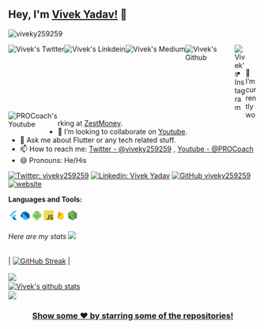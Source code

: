 ## Hey, I'm [Vivek Yadav!](https://stringsway.com) 👋

<p align="left"> <img src="https://komarev.com/ghpvc/?username=viveky259259&label=Views&color=blue&style=plastic" alt="viveky259259" /> </p>

<a href="https://twitter.com/viveky259259">
  <img align="left" alt="Vivek's Twitter" src="https://img.shields.io/badge/twitter-%231DA1F2.svg?&style=for-the-badge&logo=twitter&logoColor=white" />
</a>
<a href="https://www.linkedin.com/in/viveky259">
  <img align="left" alt="Vivek's Linkdein" src="https://img.shields.io/badge/linkedin-%230077B5.svg?&style=for-the-badge&logo=linkedin&logoColor=white" />
</a>
<a href="https://viveky259259.medium.com/">
  <img align="left" alt="Vivek's Medium"  src="https://img.shields.io/badge/Medium-000000?&style=for-the-badge&logo=medium&logoColor=white" />
</a>
<a href="https://github.com/viveky259259">
  <img align="left" alt="Vivek's Github" width ="100px" src="https://cdn.cdnlogo.com/logos/g/31/github.svg" />
</a>
<a href="https://instagram.com/viveky259/">
  <img align="left" alt="Vivek's Instagram" width="22px" src="https://cdn.cdnlogo.com/logos/i/92/instagram.svg" />
</a>
<a href="https://www.youtube.com/procoaches/">
  <img align="left" alt="PROCoach's Youtube" width="100px" src="https://cdn.cdnlogo.com/logos/y/92/youtube.svg" />
</a>

<br/>
<br/>



- 🔭 I’m currently working at [ZestMoney](https://www.zestmoney.in/).
- 👯 I’m looking to collaborate on [Youtube](https://youtube.com/procoaches).
- 💬 Ask me about Flutter or any tech related stuff.
- 📫 How to reach me: [Twitter - @viveky259259](https://twitter.com/viveky259259) , [Youtube - @PROCoach](https://youtube.com/procoaches)
- 😄 Pronouns: He/His

[![Twitter: viveky259259](https://img.shields.io/twitter/follow/viveky259259?style=social)](https://twitter.com/viveky259259)
[![Linkedin: Vivek Yadav](https://img.shields.io/badge/-viveky259259-blue?style=flat-square&logo=Linkedin&logoColor=white&link=https://www.linkedin.com/in/viveky259259/)](https://www.linkedin.com/in/viveky259/)
[![GitHub viveky259259](https://img.shields.io/github/followers/viveky259259?label=follow&style=social)](https://github.com/viveky259259)
[![website](https://img.shields.io/badge/PortfolioWebsite-Stringsway.com-2648ff?style=flat-square&logo=google-chrome)](https://stringsway.com/)


**Languages and Tools:**  

<code><img height="20" src="https://raw.githubusercontent.com/github/explore/80688e429a7d4ef2fca1e82350fe8e3517d3494d/topics/flutter/flutter.png"></code>
<code><img height="20" src="https://raw.githubusercontent.com/github/explore/80688e429a7d4ef2fca1e82350fe8e3517d3494d/topics/dart/dart.png"></code>
<code><img height="20" src="https://raw.githubusercontent.com/github/explore/80688e429a7d4ef2fca1e82350fe8e3517d3494d/topics/android/android.png"></code>
<code><img height="20" src="https://raw.githubusercontent.com/github/explore/80688e429a7d4ef2fca1e82350fe8e3517d3494d/topics/javascript/javascript.png"></code>
<code><img height="20" src="https://raw.githubusercontent.com/github/explore/80688e429a7d4ef2fca1e82350fe8e3517d3494d/topics/firebase/firebase.png"></code>
<code><img height="20" src="https://raw.githubusercontent.com/github/explore/80688e429a7d4ef2fca1e82350fe8e3517d3494d/topics/nodejs/nodejs.png"></code>    

###### *Here are my stats <img src="https://media2.giphy.com/media/TjdjGJc9ti9RIFk0IJ/200w.webp?cid=ecf05e47helmh11la4n0y3pvhuqr8mcovp86sh61nt5rgo87&rid=200w.webp" height="30"></img><div align="center">*
| [![GitHub Streak](https://github-readme-streak-stats.herokuapp.com?user=viveky259259&theme=black-ice&hide_border=true)](https://git.io/streak-stats)     |
</div>
  
<a href="https://github.com/viveky259259">
  <img align="center" src="https://github-readme-stats.vercel.app/api/top-langs/?username=viveky259259&theme=light&hide_langs_below=1" />
</a>
  <br/>
<a href="https://github.com/viveky259259">
 <img align="center" src="https://github-readme-stats.vercel.app/api?username=viveky259259&show_icons=true&theme=light&line_height=27" alt="Vivek's github stats"/>
</a>
<br/>
<a href="https://github.com/viveky259259/flutter_for_people">
  <img align="center" src="https://github-readme-stats.vercel.app/api/pin/?username=viveky259259&repo=flutter_for_people&theme=light" />

<div align="center">

### Show some ❤️ by starring some of the repositories!

</div>

